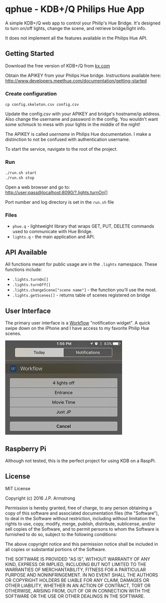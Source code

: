 # qphue - KDB+/Q Philips Hue App
A simple KDB+/Q web app to control your Philip's Hue Bridge. It's designed to turn on/off lights, change the scene, and retrieve bridge/light info.

It does not implement all the features available in the Philips Hue API.

## Getting Started
Download the free version of KDB+/Q from [kx.com](http://www.kx.com)

Obtain the APIKEY from your Philips Hue bridge. Instructions available here: http://www.developers.meethue.com/documentation/getting-started

### Create configuration
```
cp config.skeleton.csv config.csv
```

Update the config.csv with your APIKEY and bridge's hostname/ip address. Also change the username and password in the config. You wouldn't want some schmuck to mess with your lights in the middle of the night!

The APIKEY is called *username* in Philips Hue documentation. I make a distinction to not be confused with authentication username.

To start the service, navigate to the root of the project.

### Run
```
./run.sh start
./run.sh stop
```
Open a web browser and go to:
[http://user:pass@localhost:8090/?.lights.turnOn[]](http://user:pass@localhost:8090/?.lights.turnOn[])

Port number and log directory is set in the `run.sh` file

### Files
- `phue.q` - lightweight library that wraps GET, PUT, DELETE commands used to communicate with Hue Bridge.
- `lights.q` - the main application and API.

## API Available
All functions meant for public usage are in the `.lights` namespace. These functions include:

- `.lights.turnOn[]`
- `.lights.turnOff[]`
- `.lights.changeScene["scene name"]` - the function you'll use the most.
- `.lights.getScenes[]` - returns table of scenes registered on bridge


## User Interface
The primary user interface is a [Workflow](https://workflow.is/workflows/6c930f3fc9fb4953ab892005a515d321) "notification widget". A quick swipe down on the iPhone and I have access to my favorite Philip Hue scenes.

![screen shot of workflow](img/workflow.png)

## Raspberry Pi
Although not tested, this is the perfect project for using KDB on a RaspPi.

## License
MIT License

Copyright (c) 2016 J.P. Armstrong

Permission is hereby granted, free of charge, to any person obtaining a copy of this software and associated documentation files (the "Software"), to deal in the Software without restriction, including without limitation the rights to use, copy, modify, merge, publish, distribute, sublicense, and/or sell copies of the Software, and to permit persons to whom the Software is furnished to do so, subject to the following conditions:

The above copyright notice and this permission notice shall be included in all copies or substantial portions of the Software.

THE SOFTWARE IS PROVIDED "AS IS", WITHOUT WARRANTY OF ANY KIND, EXPRESS OR IMPLIED, INCLUDING BUT NOT LIMITED TO THE WARRANTIES OF MERCHANTABILITY, FITNESS FOR A PARTICULAR PURPOSE AND NONINFRINGEMENT. IN NO EVENT SHALL THE AUTHORS OR COPYRIGHT HOLDERS BE LIABLE FOR ANY CLAIM, DAMAGES OR OTHER LIABILITY, WHETHER IN AN ACTION OF CONTRACT, TORT OR OTHERWISE, ARISING FROM, OUT OF OR IN CONNECTION WITH THE SOFTWARE OR THE USE OR OTHER DEALINGS IN THE SOFTWARE.
